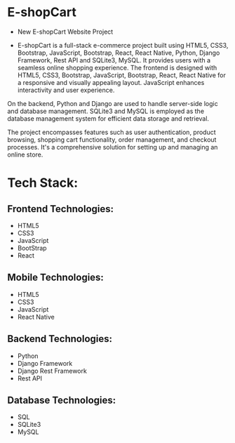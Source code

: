 # E-shopCart
- New E-shopCart Website Project

- E-shopCart is a full-stack e-commerce project built using HTML5, CSS3, Bootstrap, JavaScript, Bootstrap, React, React Native, Python, Django Framework, Rest API and SQLite3, MySQL. It provides users with a seamless online shopping experience. The frontend is designed with HTML5, CSS3, Bootstrap, JavaScript, Bootstrap, React, React Native for a responsive and visually appealing layout. JavaScript enhances interactivity and user experience.

On the backend, Python and Django are used to handle server-side logic and database management. SQLite3 and MySQL is employed as the database management system for efficient data storage and retrieval.

The project encompasses features such as user authentication, product browsing, shopping cart functionality, order management, and checkout processes. It's a comprehensive solution for setting up and managing an online store.

# Tech Stack:
## Frontend Technologies:
- HTML5
- CSS3
- JavaScript
- BootStrap
- React

## Mobile Technologies:
- HTML5
- CSS3
- JavaScript
- React Native

## Backend Technologies:
- Python
- Django Framework
- Django Rest Framework
- Rest API

## Database Technologies:
- SQL
- SQLite3
- MySQL
